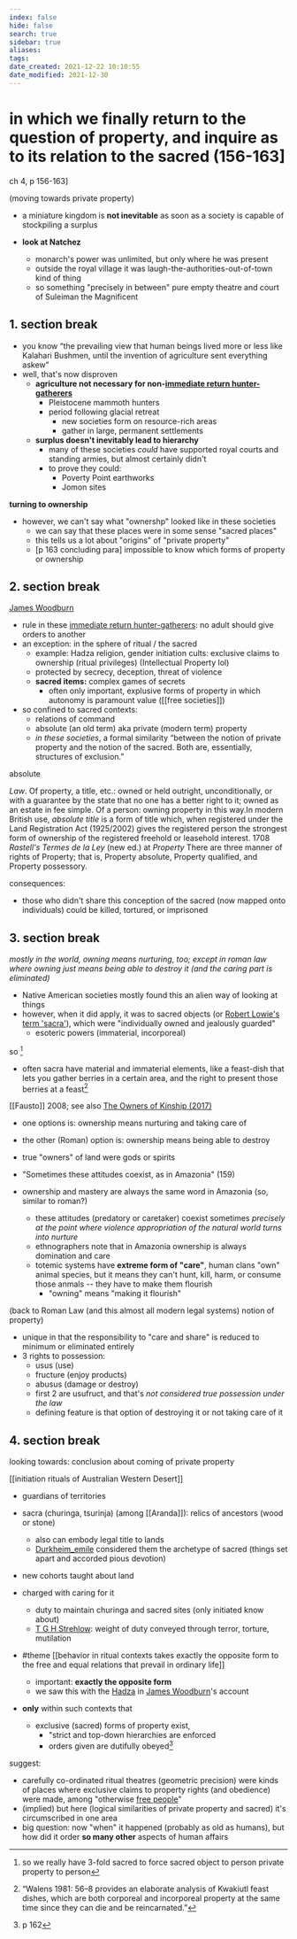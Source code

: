 ```yaml
---
index: false
hide: false
search: true
sidebar: true
aliases:
tags:
date_created: 2021-12-22 10:10:55
date_modified: 2021-12-30
---
```


# in which we finally return to the question of property, and inquire as to its relation to the sacred (156-163]
ch 4, p 156-163]
	
(moving towards private property)

- a miniature kingdom is  **not inevitable** as soon as a society is capable of stockpiling a surplus

- **look at Natchez**
	- monarch's power was unlimited, but only where he was present
	- outside the royal village it was laugh-the-authorities-out-of-town kind of thing
	- so something "precisely in between" pure empty theatre and court of Suleiman the Magnificent

## 1. section break

- you know “the prevailing view that human beings lived more or less like Kalahari Bushmen, until the invention of agriculture sent everything askew”
- well, that's now disproven
	- **agriculture not necessary for non-[immediate return hunter-gatherers](immediate_return_hunter-gatherers.md)**
		- Pleistocene mammoth hunters
		- period following glacial retreat
			- new societies form on resource-rich areas
			- gather in large, permanent settlements
	- **surplus doesn't inevitably lead to hierarchy**
		- many of these societies *could* have supported royal courts and standing armies, but almost certainly didn't
		- to prove they could:
			- Poverty Point earthworks
			- Jomon sites

**turning to ownership**
- however, we can't say what "ownershp" looked like in these societies
	- we can say that these places were in some sense "sacred places"
	- this tells us a lot about "origins" of "private property"
	- [p 163 concluding para] impossible to know which forms of property or ownership

## 2. section break

[James Woodburn](James_Woodburn.md)

- rule in these [immediate return hunter-gatherers](immediate_return_hunter-gatherers.md): no adult should give orders to another
- an exception: in the sphere of ritual / the sacred
	- example: Hadza religion, gender initiation cults: exclusive claims to ownership (ritual privileges) (Intellectual Property lol)
	- protected by secrecy, deception, threat of violence
	- **sacred items:** complex games of secrets
		- often only important, explusive forms of property in which autonomy is paramount value ([[free societies]])
- so confined to sacred contexts:
	- relations of command
	- absolute (an old term) aka private (modern term) property
	- *in these societies*, a formal similarity “between the notion of private property and the notion of the sacred. Both are, essentially, structures of exclusion.”

absolute

_Law_. Of property, a title, etc.: owned or held outright, unconditionally, or with a guarantee by the state that no one has a better right to it; owned as an estate in fee simple. Of a person: owning property in this way.In modern British use, _absolute title_ is a form of title which, when registered under the Land Registration Act (1925/2002) gives the registered person the strongest form of ownership of the registered freehold or leasehold interest.
1708 _Rastell's Termes de la Ley_ (new ed.) at _Property_ There are three manner of rights of Property; that is, Property absolute, Property qualified, and Property possessory.

consequences:

- those who didn't share this conception of the sacred (now mapped onto individuals) could be killed, tortured, or imprisoned

## 3. section break

*mostly in the world, owning means nurturing, too; except in roman law where owning just means being able to destroy it (and the caring part is eliminated)*

- Native American societies mostly found this an alien way of looking at things
- however, when it did apply, it was to sacred objects (or [Robert Lowie's term 'sacra'](robert_lowie_sacra.md)), which were "individually owned and jealously guarded"
	- esoteric powers (immaterial, incorporeal)

so [^1]

- often sacra have material and immaterial elements, like a feast-dish that lets you gather berries in a certain area, and the right to present those berries at a feast[^2]

[[Fausto]] 2008; see also [The Owners of Kinship (2017)](costa_luiz_2017_the_owners_of_kinship.md)

- one options is: ownership means nurturing and taking care of
- the other (Roman) option is: ownership means being able to destroy

- true "owners" of land were gods or spirits
- "Sometimes these attitudes coexist, as in Amazonia" (159)
- ownership and mastery are always the same word in Amazonia (so, similar to roman?)
	- these attitudes (predatory or caretaker) coexist sometimes *precisely at the point where violence appropriation of the natural world turns into nurture*
	- ethnographers note that in Amazonia ownership is always domination and care
	- totemic systems have **extreme form of "care"**, human clans "own" animal species, but it means they can't hunt, kill, harm, or consume those anmals -- they have to make them flourish
		- "owning" means "making it flourish"

(back to Roman Law (and this almost all modern legal systems) notion of property)
- unique in that the responsibility to "care and share" is reduced to minimum or eliminated entirely
- 3 rights to possession:
	- usus (use)
	- fructure (enjoy products)
	- abusus (damage or destroy)
	- first 2 are usufruct, and that's *not considered true possession under the law*
	- defining feature is that option of destroying it or not taking care of it

## 4. section break

looking towards: conclusion about coming of private property

[[initiation rituals of Australian Western Desert]]
- guardians of territories
- sacra (churinga, tsurinja) (among [[Aranda]]): relics of ancestors (wood or stone)
	- also can embody legal title to lands
	- [Durkheim_emile](Durkheim_emile.md) considered them the archetype of sacred (things set apart and accorded pious devotion)
- new cohorts taught about land
- charged with caring for it
	- duty to maintain churinga and sacred sites (only initiated know about)
	- [T G H Strehlow](t_g_h_strehlow.md): weight of duty conveyed through terror, torture, mutilation

- #theme [[behavior in ritual contexts takes exactly the opposite form to the free and equal relations that prevail in ordinary life]]
	- important: **exactly the opposite form**
	- we saw this with the [Hadza](east_african_hadza.md) in [James Woodburn](James_Woodburn.md)'s account
- **only** within such contexts that 
	- exclusive (sacred) forms of property exist,
		- "strict and top-down hierarchies are enforced
		- orders given are dutifully obeyed[^3]

suggest:

- carefully co-ordinated ritual theatres (geometric precision) were kinds of places where exclusive claims to property rights (and obedience) were made, among "otherwise [free people](free_societies.md)"
- (implied) but here (logical similarities of private property and sacred) it's circumscribed in one area
- big question: now "when" it happened (probably as old as humans), but how did it order **so many other** aspects of human affairs

[^1]: so we really have 3-fold
     sacred to force
	 sacred object to person
	 private property to person
[^2]: “Walens 1981: 56–8 provides an elaborate analysis of Kwakiutl feast dishes, which are both corporeal and incorporeal property at the same time since they can die and be reincarnated.”
[^3]: p 162